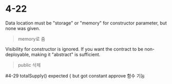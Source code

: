 # 4-22
Data location must be "storage" or "memory" for constructor parameter, but none was given.
> memory로 줌

Visibility for constructor is ignored. If you want the contract to be non-deployable, making it "abstract" is sufficient.
> public 삭제

#4-29
totalSupply() expected { but got constant
approve 함수 기능